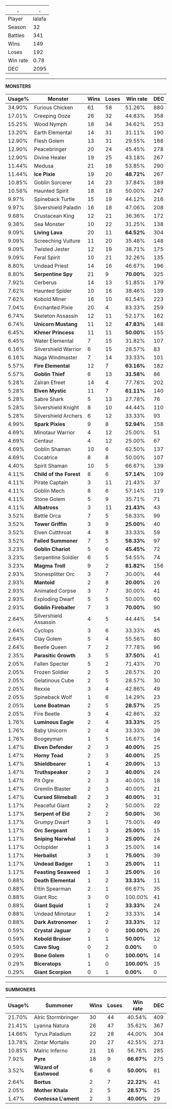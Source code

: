 .|.
|-|-
Player|lalafa
Season|32
Battles|341
Wins|149
Loses|192
Win rate|0.78
DEC|2095

---
**MONSTERS**

Usage%|Monster|Wins|Loses|Win rate|DEC|
-|-|-|-|-|-|
34.90%|Furious Chicken|61|58|51.26%|880|
17.01%|Creeping Ooze|26|32|44.83%|358|
15.25%|Wood Nymph|18|34|34.62%|253|
13.20%|Earth Elemental|14|31|31.11%|190|
12.90%|Flesh Golem|13|31|29.55%|188|
12.90%|Peacebringer|20|24|45.45%|278|
12.90%|Divine Healer|19|25|43.18%|267|
11.44%|Medusa|21|18|53.85%|290|
11.44%|**Ice Pixie**|19|20|**48.72%**|267|
10.85%|Goblin Sorcerer|14|23|37.84%|189|
10.56%|Haunted Spirit|18|18|50.00%|247|
9.97%|Spineback Turtle|15|19|44.12%|216|
9.97%|Silvershield Paladin|16|18|47.06%|208|
9.68%|Crustacean King|12|21|36.36%|172|
9.38%|Sea Monster|10|22|31.25%|138|
9.09%|**Living Lava**|20|11|**64.52%**|304|
9.09%|Screeching Vulture|11|20|35.48%|148|
9.09%|Twisted Jester|12|19|38.71%|175|
9.09%|Feral Spirit|10|21|32.26%|135|
8.80%|Undead Priest|14|16|46.67%|196|
8.80%|**Serpentine Spy**|21|9|**70.00%**|325|
7.92%|Cerberus|14|13|51.85%|179|
7.62%|Haunted Spider|10|16|38.46%|139|
7.62%|Kobold Miner|16|10|61.54%|223|
7.04%|Enchanted Pixie|20|4|83.33%|259|
6.74%|Skeleton Assassin|12|11|52.17%|162|
6.74%|**Unicorn Mustang**|11|12|**47.83%**|148|
6.45%|**Khmer Princess**|11|11|**50.00%**|155|
6.45%|Water Elemental|7|15|31.82%|107|
6.16%|Silvershield Warrior|6|15|28.57%|83|
6.16%|Naga Windmaster|7|14|33.33%|101|
5.57%|**Fire Elemental**|12|7|**63.16%**|182|
5.57%|**Goblin Thief**|6|13|**31.58%**|86|
5.28%|Zalran Efreet|14|4|77.78%|202|
5.28%|**Elven Mystic**|11|7|**61.11%**|140|
5.28%|Sabre Shark|5|13|27.78%|76|
5.28%|Silvershield Knight|8|10|44.44%|110|
5.28%|Silvershield Archers|6|12|33.33%|93|
4.99%|**Spark Pixies**|9|8|**52.94%**|158|
4.69%|Minotaur Warrior|4|12|25.00%|51|
4.69%|Centaur|4|12|25.00%|67|
4.69%|Goblin Shaman|10|6|62.50%|137|
4.69%|Cocatrice|8|8|50.00%|107|
4.40%|Spirit Shaman|10|5|66.67%|139|
4.11%|**Child of the Forest**|8|6|**57.14%**|109|
4.11%|Pirate Captain|3|11|21.43%|37|
4.11%|Goblin Mech|8|6|57.14%|119|
4.11%|Stone Golem|5|9|35.71%|71|
4.11%|**Albatross**|3|11|**21.43%**|43|
3.52%|Battle Orca|7|5|58.33%|99|
3.52%|**Tower Griffin**|3|9|**25.00%**|40|
3.52%|Elven Cutthroat|4|8|33.33%|59|
3.52%|**Failed Summoner**|7|5|**58.33%**|97|
3.23%|**Goblin Chariot**|5|6|**45.45%**|72|
3.23%|Serpentine Soldier|6|5|54.55%|74|
3.23%|**Magma Troll**|9|2|**81.82%**|156|
2.93%|Stonesplitter Orc|3|7|30.00%|44|
2.93%|**Mantoid**|2|8|**20.00%**|26|
2.93%|Animated Corpse|3|7|30.00%|41|
2.93%|Exploding Dwarf|5|5|50.00%|60|
2.93%|**Goblin Fireballer**|7|3|**70.00%**|90|
2.64%|Silvershield Assassin|4|5|44.44%|54|
2.64%|Cyclops|3|6|33.33%|45|
2.64%|Clay Golem|5|4|55.56%|80|
2.64%|Beetle Queen|7|2|77.78%|96|
2.35%|**Parasitic Growth**|3|5|**37.50%**|41|
2.05%|Fallen Specter|5|2|71.43%|70|
2.05%|Frozen Soldier|2|5|28.57%|20|
2.05%|Gelatinous Cube|2|5|28.57%|30|
2.05%|Rexxie|3|4|42.86%|49|
2.05%|Spineback Wolf|1|6|14.29%|23|
2.05%|**Lone Boatman**|2|5|**28.57%**|25|
2.05%|Fire Beetle|3|4|42.86%|32|
1.76%|**Luminous Eagle**|2|4|**33.33%**|25|
1.76%|Baby Unicorn|2|4|33.33%|39|
1.76%|Boogeyman|1|5|16.67%|14|
1.47%|**Elven Defender**|2|3|**40.00%**|25|
1.47%|**Horny Toad**|2|3|**40.00%**|25|
1.47%|**Shieldbearer**|1|4|**20.00%**|13|
1.47%|**Truthspeaker**|2|3|**40.00%**|24|
1.47%|Pit Ogre|2|3|40.00%|18|
1.47%|Gremlin Blaster|2|3|40.00%|21|
1.47%|**Cursed Slimeball**|2|3|**40.00%**|31|
1.17%|Peaceful Giant|2|2|50.00%|22|
1.17%|**Serpent of Eld**|2|2|**50.00%**|36|
1.17%|Grumpy Dwarf|3|1|75.00%|49|
1.17%|**Orc Sergeant**|1|3|**25.00%**|15|
1.17%|**Sniping Narwhal**|1|3|**25.00%**|24|
1.17%|Octopider|1|3|25.00%|14|
1.17%|**Herbalist**|3|1|**75.00%**|39|
1.17%|**Undead Badger**|1|3|**25.00%**|11|
1.17%|**Feasting Seaweed**|1|3|**25.00%**|16|
0.88%|**Death Elemental**|1|2|**33.33%**|11|
0.88%|Ettin Spearman|2|1|66.67%|35|
0.88%|Giant Roc|3|0|100.00%|41|
0.88%|**Giant Squid**|1|2|**33.33%**|24|
0.88%|Undead Minotaur|1|2|33.33%|14|
0.88%|**Dark Astronomer**|1|2|**33.33%**|12|
0.59%|**Crystal Jaguar**|2|0|**100.00%**|26|
0.59%|**Kobold Bruiser**|1|1|**50.00%**|12|
0.59%|**Cave Slug**|0|2|**0.00%**|0|
0.29%|**Bone Golem**|1|0|**100.00%**|14|
0.29%|**Biceratops**|1|0|**100.00%**|15|
0.29%|**Giant Scorpion**|0|1|**0.00%**|0|

---
**SUMMONERS**

Usage%|Summoner|Wins|Loses|Win rate|DEC|
-|-|-|-|-|-|
21.70%|Alric Stormbringer|30|44|40.54%|409|
21.41%|Lyanna Natura|26|47|35.62%|367|
14.66%|Tyrus Paladium|22|28|44.00%|304|
13.78%|Zintar Mortalis|20|27|42.55%|273|
10.85%|Malric Inferno|21|16|56.76%|285|
7.92%|**Pyre**|18|9|**66.67%**|275|
3.52%|**Wizard of Eastwood**|6|6|**50.00%**|81|
2.64%|**Bortus**|2|7|**22.22%**|41|
2.05%|**Mother Khala**|2|5|**28.57%**|25|
1.47%|**Contessa L'ament**|2|3|**40.00%**|29|
